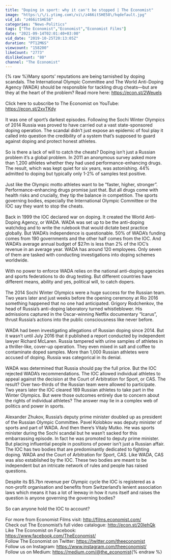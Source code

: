 ```yaml
---
title: "Doping in sport: why it can't be stopped | The Economist"
image: "https:\/\/i.ytimg.com\/vi\/z466itSHE58\/hqdefault.jpg"
vid_id: "z466itSHE58"
categories: "News-Politics"
tags: ["The Economist","Economist","Economist Films"]
date: "2021-09-14T02:01:40+03:00"
vid_date: "2019-10-25T20:13:05Z"
duration: "PT12M6S"
viewcount: "158200"
likeCount: "2773"
dislikeCount: "80"
channel: "The Economist"
---
```

{% raw %}Many sports' reputations are being tarnished by doping scandals. The International Olympic Committee and The World Anti-Doping Agency (WADA) should be responsible for tackling drug cheats—but are they at the heart of the problem? Read more here:  <a rel="nofollow" target="blank" href="https://econ.st/2Weuels">https://econ.st/2Weuels</a><br /><br />Click here to subscribe to The Economist on YouTube: <a rel="nofollow" target="blank" href="https://econ.st/2xvTKdy">https://econ.st/2xvTKdy</a> <br /><br />It was one of sport’s darkest episodes. Following the Sochi Winter Olympics of 2014 Russia was proved to have carried out a vast state-sponsored doping operation. The scandal didn’t just expose an epidemic of foul play it called into question the credibility of a system that’s supposed to guard against doping and protect honest athletes.<br /><br />So is there a lack of will to catch the cheats? Doping isn’t just a Russian problem it’s a global problem. In 2011 an anonymous survey asked more than 1,200 athletes whether they had used performance-enhancing drugs. The result, which was kept quiet for six years, was astonishing. 44% admitted to doping but typically only 1-2% of samples test positive.<br /><br />Just like the Olympic motto athletes want to be “faster, higher, stronger”. Performance-enhancing drugs promise just that. But all drugs come with health risks and crucially, they tip the balance in competition. The sports governing bodies, especially the International Olympic Committee or the IOC say they want to stop the cheats.<br /><br />Back in 1999 the IOC declared war on doping. It created the World Anti-Doping Agency, or WADA. WADA was set up to be the anti-doping watchdog and to write the rulebook that would dictate best practice globally. But WADA’s independence is questionable. 50% of WADA’s funding comes from 190 governments and the other half comes from the IOC. And WADA’s average annual budget of $27m is less than 2% of the IOC’s revenue in an average year. WADA has around 120 employees. Only seven of them are tasked with conducting investigations into doping schemes worldwide.<br /><br />With no power to enforce WADA relies on the national anti-doping agencies and sports federations to do drug testing. But different countries have different means, ability and yes, political will, to catch dopers.<br /><br />The 2014 Sochi Winter Olympics were a huge success for the Russian team. Two years later and just weeks before the opening ceremony at Rio 2016 something happened that no one had anticipated. Grigory Rodchenkov, the head of Russia’s anti-doping laboratory turned whistleblower. His admissions captured in the Oscar-winning Netflix documentary “Icarus”, thrust Russia’s actions into the public consciousness like never before.<br /><br />WADA had been investigating allegations of Russian doping since 2014. But it wasn’t until July 2016 that it published a report conducted by independent lawyer Richard McLaren. Russia tampered with urine samples of athletes in a thriller-like, cover-up operation. They even mixed in salt and coffee to contaminate doped samples. More than 1,000 Russian athletes were accused of doping. Russia was categorical in its denial.<br /><br />WADA was determined that Russia should pay the full price. But the IOC rejected WADA’s recommendations. The IOC allowed individual athletes to appeal against the decision at the Court of Arbitration for Sport, or CAS. The result? Over two-thirds of the Russian team were allowed to participate. Two years later the IOC cleared 169 Russian athletes to take part in the Winter Olympics. But were those outcomes entirely due to concern about the rights of individual athletes? The answer may lie in a complex web of politics and power in sports.<br /><br />Alexander Zhukov, Russia’s deputy prime minister doubled up as president of the Russian Olympic Committee. Pavel Kolobkov was deputy minister of sports and part of WADA. And then there’s Vitaly Mutko. He was sports minister during the Sochi scandal but he wasn’t sacked for this embarrassing episode. In fact he was promoted to deputy prime minister. But placing influential people in positions of power isn’t just a Russian affair. The IOC has two bodies that are predominantly dedicated to fighting doping. WADA and the Court of Arbitration for Sport, CAS. Like WADA, CAS was also established by the IOC. These two bodies are meant to be independent but an intricate network of rules and people has raised questions.<br /><br />Despite its $5.7bn revenue per Olympic cycle the IOC is registered as a non-profit organisation and benefits from Switzerland’s lenient association laws which means it has a lot of leeway in how it runs itself and raises the question is anyone governing the governing bodies?<br /><br />So can anyone hold the IOC to account? <br /><br />For more from Economist Films visit: <a rel="nofollow" target="blank" href="http://films.economist.com/">http://films.economist.com/</a> <br />Check out The Economist’s full video catalogue: <a rel="nofollow" target="blank" href="http://econ.st/20IehQk">http://econ.st/20IehQk</a> <br />Like The Economist on Facebook: <a rel="nofollow" target="blank" href="https://www.facebook.com/TheEconomist/">https://www.facebook.com/TheEconomist/</a> <br />Follow The Economist on Twitter: <a rel="nofollow" target="blank" href="https://twitter.com/theeconomist">https://twitter.com/theeconomist</a> <br />Follow us on Instagram: <a rel="nofollow" target="blank" href="https://www.instagram.com/theeconomist/">https://www.instagram.com/theeconomist/</a> <br />Follow us on Medium: <a rel="nofollow" target="blank" href="https://medium.com/@the_economist">https://medium.com/@the_economist</a>{% endraw %}
